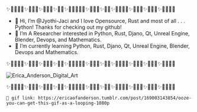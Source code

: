 ✨🎉🎊🎇🎆✨🎉🎊🎉✨🎇🎆🎇✨🎉🎈✨🎉🎊🎆🧨🎉✨🎉🎇🎆✨🎇🎆✨🎉🎊🎇🎆✨🎉🎊🎉✨🎇🎆🎇✨🎆🎇🎆🎈

- 👋 Hi, I’m @Jyothi-Jaci and I love Opensource, Rust and most of all . . . Python! Thanks for checking out my github!
- 👀 I’m A Researcher interested in Python, Rust, Djano, Qt, Unreal Engine, Blender, Devops, and Mathematics.
- 🌱 I’m currently learning Python, Rust, Djano, Qt, Unreal Engine, Blender, Devops and Mathematics.

✨🎉🎊🎇🎆✨🎉🎊🎉✨🎇🎆🎇✨🎉🎈✨🎉🎊🎆🧨🎉✨🎉🎇🎆✨🎇🎆✨🎉🎊🎇🎆✨🎉🎊🎉✨🎇🎆🎇✨🎆🎇🎆🎈
  
  ![Erica_Anderson_Digital_Art](https://user-images.githubusercontent.com/87783981/127405575-e46feb8a-19d8-41c0-8826-7843c985bc25.gif)
  
  ✨🎉🎊🎇🎆✨🎉🎊🎉✨🎇🎆🎇✨🎉🎈✨🎉🎊🎆🧨🎉✨🎉🎇🎆✨🎇🎆✨🎉🎊🎇🎆✨🎉🎊🎉✨🎇🎆🎇✨🎆🎇🎆🎈
    
    🎨 gif link: https://ericaofanderson.tumblr.com/post/169003143854/ooze-you-can-get-this-gif-as-a-looping-1080p

<!---
Jyothi-Jaci/Jyothi-Jaci is a ✨ special ✨ repository because its `README.md` (this file) appears on your GitHub profile.
You can click the Preview link to take a look at your changes.
--->
